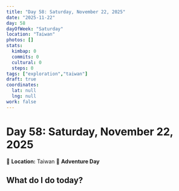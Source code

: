 ```yaml
---
title: "Day 58: Saturday, November 22, 2025"
date: "2025-11-22"
day: 58
dayOfWeek: "Saturday"
location: "Taiwan"
photos: []
stats:
  kimbap: 0
  commits: 0
  cultural: 0
  steps: 0
tags: ["exploration","taiwan"]
draft: true
coordinates:
  lat: null
  lng: null
work: false
---
```

# Day 58: Saturday, November 22, 2025

📍 **Location:** Taiwan
🎒 **Adventure Day**

## What do I do today?


